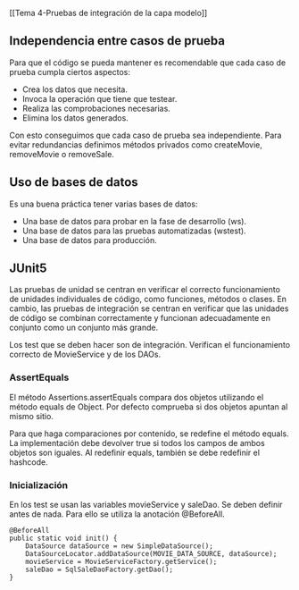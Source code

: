 [[Tema 4-Pruebas de integración de la capa modelo]]

## Independencia entre casos de prueba
Para que el código se pueda mantener es recomendable que cada caso de prueba cumpla ciertos aspectos: 
+ Crea los datos que necesita.
+ Invoca la operación que tiene que testear.
+ Realiza las comprobaciones necesarias.
+ Elimina los datos generados.

Con esto conseguimos que cada caso de prueba sea independiente. Para evitar redundancias definimos métodos privados como createMovie, removeMovie o removeSale.

## Uso de bases de datos
Es una buena práctica tener varias bases de datos:
+ Una base de datos para probar en la fase de desarrollo (ws).
+ Una base de datos para las pruebas automatizadas (wstest).
+ Una base de datos para producción.

## JUnit5
Las pruebas de unidad se centran en verificar el correcto funcionamiento de unidades individuales de código, como funciones, métodos o clases. En cambio, las pruebas de integración se centran en verificar que las unidades de código se combinan correctamente y funcionan adecuadamente en conjunto como un conjunto más grande.

Los test que se deben hacer son de integración. Verifican el funcionamiento correcto de MovieService y de los DAOs. 

### AssertEquals
El método Assertions.assertEquals compara dos objetos utilizando el método equals de Object. Por defecto comprueba si dos objetos apuntan al mismo sitio. 

Para que haga comparaciones por contenido, se redefine el método equals. La implementación debe devolver true si todos los campos de ambos objetos son iguales. Al redefinir equals, también se debe redefinir el hashcode.

### Inicialización
En los test se usan las variables movieService y saleDao. Se deben definir antes de nada. Para ello se utiliza la anotación @BeforeAll.
```
@BeforeAll  
public static void init() {  
	DataSource dataSource = new SimpleDataSource();  
    DataSourceLocator.addDataSource(MOVIE_DATA_SOURCE, dataSource);  
    movieService = MovieServiceFactory.getService();  
    saleDao = SqlSaleDaoFactory.getDao();  
}
```